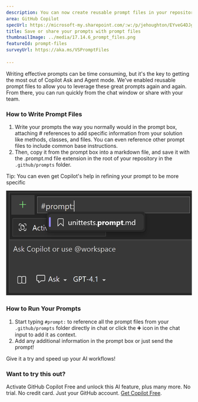 ```yaml
---
description: You can now create reusable prompt files in your repository to quickly run or share your frequently used prompts.
area: GitHub Copilot
specUrl: https://microsoft-my.sharepoint.com/:w:/p/jehoughton/EYveG4DJg3pCmD_OLttUoUABsGfeB4S6tjDDYra9pW4HaA?e=PRKMeT
title: Save or share your prompts with prompt files
thumbnailImage: ../media/17.14.6_prompt_files.png
featureId: prompt-files
surveyUrl: https://aka.ms/VSPromptFiles

---
```



Writing effective prompts can be time consuming, but it's the key to getting the most out of Copilot Ask and Agent mode. We've enabled reusable prompt files to allow you to leverage these great prompts again and again. From there, you can run quickly from the chat window or share with your team.  

### How to Write Prompt Files 

1. Write your prompts the way you normally would in the prompt box, attaching # references to add specific information from your solution like methods, classes, and files. You can even reference other prompt files to include common base instructions. 
1. Then, copy it from the prompt box into a markdown file, and save it with the .prompt.md file extension in the root of your repository in the `.github/prompts` folder.

Tip: You can even get Copilot's help in refining your prompt to be more specific 

![Attaching a prompt file to your prompt](../media/17.14.6_prompt_files.png)

### How to Run Your Prompts

1. Start typing `#prompt:` to reference all the prompt files from your `.github/prompts` folder directly in chat or click the ➕ icon in the chat input to add it as context. 
1. Add any additional information in the prompt box or just send the prompt! 

Give it a try and speed up your AI workflows!

### Want to try this out?
Activate GitHub Copilot Free and unlock this AI feature, plus many more.
No trial. No credit card. Just your GitHub account. [Get Copilot Free](https://github.com/settings/copilot).
